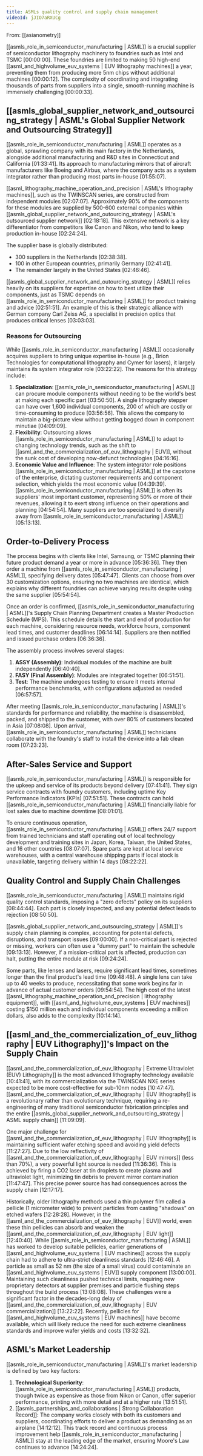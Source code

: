 ```yaml
---
title: ASMLs quality control and supply chain management
videoId: jJIO7aRXUCg
---
```


From: [[asianometry]] <br/> 

[[asmls_role_in_semiconductor_manufacturing | ASML]] is a crucial supplier of semiconductor lithography machinery to foundries such as Intel and TSMC <a class="yt-timestamp" data-t="00:00:00">[00:00:00]</a>. These foundries are limited to making 50 high-end [[asml_and_highvolume_euv_systems | EUV lithography machines]] a year, preventing them from producing more 5nm chips without additional machines <a class="yt-timestamp" data-t="00:00:12">[00:00:12]</a>. The complexity of coordinating and integrating thousands of parts from suppliers into a single, smooth-running machine is immensely challenging <a class="yt-timestamp" data-t="00:00:33">[00:00:33]</a>.

## [[asmls_global_supplier_network_and_outsourcing_strategy | ASML's Global Supplier Network and Outsourcing Strategy]]

[[asmls_role_in_semiconductor_manufacturing | ASML]] operates as a global, sprawling company with its main factory in the Netherlands, alongside additional manufacturing and R&D sites in Connecticut and California <a class="yt-timestamp" data-t="01:33:41">[01:33:41]</a>. Its approach to manufacturing mirrors that of aircraft manufacturers like Boeing and Airbus, where the company acts as a system integrator rather than producing most parts in-house <a class="yt-timestamp" data-t="01:55:07">[01:55:07]</a>.

[[asml_lithography_machine_operation_and_precision | ASML's lithography machines]], such as the TWINSCAN series, are constructed from independent modules <a class="yt-timestamp" data-t="02:07:07">[02:07:07]</a>. Approximately 90% of the components for these modules are supplied by 500-600 external companies within [[asmls_global_supplier_network_and_outourcing_strategy | ASML's outsourced supplier network]] <a class="yt-timestamp" data-t="02:18:18">[02:18:18]</a>. This extensive network is a key differentiator from competitors like Canon and Nikon, who tend to keep production in-house <a class="yt-timestamp" data-t="02:24:24">[02:24:24]</a>.

The supplier base is globally distributed:
*   300 suppliers in the Netherlands <a class="yt-timestamp" data-t="02:38:38">[02:38:38]</a>.
*   100 in other European countries, primarily Germany <a class="yt-timestamp" data-t="02:41:41">[02:41:41]</a>.
*   The remainder largely in the United States <a class="yt-timestamp" data-t="02:46:46">[02:46:46]</a>.

[[asmls_global_supplier_network_and_outourcing_strategy | ASML]] relies heavily on its suppliers for expertise on how to best utilize their components, just as TSMC depends on [[asmls_role_in_semiconductor_manufacturing | ASML]] for product training and advice <a class="yt-timestamp" data-t="02:51:51">[02:51:51]</a>. An example of this is their strategic alliance with German company Carl Zeiss AG, a specialist in precision optics that produces critical lenses <a class="yt-timestamp" data-t="03:03:03">[03:03:03]</a>.

### Reasons for Outsourcing
While [[asmls_role_in_semiconductor_manufacturing | ASML]] occasionally acquires suppliers to bring unique expertise in-house (e.g., Brion Technologies for computational lithography and Cymer for lasers), it largely maintains its system integrator role <a class="yt-timestamp" data-t="03:22:22">[03:22:22]</a>. The reasons for this strategy include:
1.  **Specialization**: [[asmls_role_in_semiconductor_manufacturing | ASML]] can procure module components without needing to be the world's best at making each specific part <a class="yt-timestamp" data-t="03:50:50">[03:50:50]</a>. A single lithography stepper can have over 1,600 individual components, 200 of which are costly or time-consuming to produce <a class="yt-timestamp" data-t="03:56:56">[03:56:56]</a>. This allows the company to maintain a big-picture view without getting bogged down in component minutiae <a class="yt-timestamp" data-t="04:09:09">[04:09:09]</a>.
2.  **Flexibility**: Outsourcing allows [[asmls_role_in_semiconductor_manufacturing | ASML]] to adapt to changing technology trends, such as the shift to [[asml_and_the_commercialization_of_euv_lithography | EUV]], without the sunk cost of developing now-defunct technologies <a class="yt-timestamp" data-t="04:16:16">[04:16:16]</a>.
3.  **Economic Value and Influence**: The system integrator role positions [[asmls_role_in_semiconductor_manufacturing | ASML]] at the capstone of the enterprise, dictating customer requirements and component selection, which yields the most economic value <a class="yt-timestamp" data-t="04:39:39">[04:39:39]</a>. [[asmls_role_in_semiconductor_manufacturing | ASML]] is often its suppliers' most important customer, representing 50% or more of their revenues, allowing it to exert strong influence on their operations and planning <a class="yt-timestamp" data-t="04:54:54">[04:54:54]</a>. Many suppliers are too specialized to diversify away from [[asmls_role_in_semiconductor_manufacturing | ASML]] <a class="yt-timestamp" data-t="05:13:13">[05:13:13]</a>.

## Order-to-Delivery Process

The process begins with clients like Intel, Samsung, or TSMC planning their future product demand a year or more in advance <a class="yt-timestamp" data-t="05:36:36">[05:36:36]</a>. They then order a machine from [[asmls_role_in_semiconductor_manufacturing | ASML]], specifying delivery dates <a class="yt-timestamp" data-t="05:47:47">[05:47:47]</a>. Clients can choose from over 30 customization options, ensuring no two machines are identical, which explains why different foundries can achieve varying results despite using the same supplier <a class="yt-timestamp" data-t="05:54:54">[05:54:54]</a>.

Once an order is confirmed, [[asmls_role_in_semiconductor_manufacturing | ASML]]'s Supply Chain Planning Department creates a Master Production Schedule (MPS). This schedule details the start and end of production for each machine, considering resource needs, workforce hours, component lead times, and customer deadlines <a class="yt-timestamp" data-t="06:14:14">[06:14:14]</a>. Suppliers are then notified and issued purchase orders <a class="yt-timestamp" data-t="06:36:36">[06:36:36]</a>.

The assembly process involves several stages:
1.  **ASSY (Assembly)**: Individual modules of the machine are built independently <a class="yt-timestamp" data-t="06:40:40">[06:40:40]</a>.
2.  **FASY (Final Assembly)**: Modules are integrated together <a class="yt-timestamp" data-t="06:51:51">[06:51:51]</a>.
3.  **Test**: The machine undergoes testing to ensure it meets internal performance benchmarks, with configurations adjusted as needed <a class="yt-timestamp" data-t="06:57:57">[06:57:57]</a>.

After meeting [[asmls_role_in_semiconductor_manufacturing | ASML]]'s standards for performance and reliability, the machine is disassembled, packed, and shipped to the customer, with over 80% of customers located in Asia <a class="yt-timestamp" data-t="07:08:08">[07:08:08]</a>. Upon arrival, [[asmls_role_in_semiconductor_manufacturing | ASML]] technicians collaborate with the foundry's staff to install the device into a fab clean room <a class="yt-timestamp" data-t="07:23:23">[07:23:23]</a>.

## After-Sales Service and Support

[[asmls_role_in_semiconductor_manufacturing | ASML]] is responsible for the upkeep and service of its products beyond delivery <a class="yt-timestamp" data-t="07:41:41">[07:41:41]</a>. They sign service contracts with foundry customers, including uptime Key Performance Indicators (KPIs) <a class="yt-timestamp" data-t="07:51:51">[07:51:51]</a>. These contracts can hold [[asmls_role_in_semiconductor_manufacturing | ASML]] financially liable for lost sales due to machine downtime <a class="yt-timestamp" data-t="08:01:01">[08:01:01]</a>.

To ensure continuous operation, [[asmls_role_in_semiconductor_manufacturing | ASML]] offers 24/7 support from trained technicians and staff operating out of local technology development and training sites in Japan, Korea, Taiwan, the United States, and 16 other countries <a class="yt-timestamp" data-t="08:07:07">[08:07:07]</a>. Spare parts are kept at local service warehouses, with a central warehouse shipping parts if local stock is unavailable, targeting delivery within 14 days <a class="yt-timestamp" data-t="08:22:22">[08:22:22]</a>.

## Quality Control and Supply Chain Challenges

[[asmls_role_in_semiconductor_manufacturing | ASML]] maintains rigid quality control standards, imposing a "zero defects" policy on its suppliers <a class="yt-timestamp" data-t="08:44:44">[08:44:44]</a>. Each part is closely inspected, and any potential defect leads to rejection <a class="yt-timestamp" data-t="08:50:50">[08:50:50]</a>.

[[asmls_global_supplier_network_and_outsourcing_strategy | ASML]]'s supply chain planning is complex, accounting for potential defects, disruptions, and transport issues <a class="yt-timestamp" data-t="09:00:00">[09:00:00]</a>. If a non-critical part is rejected or missing, workers can often use a "dummy part" to maintain the schedule <a class="yt-timestamp" data-t="09:13:13">[09:13:13]</a>. However, if a mission-critical part is affected, production can halt, putting the entire module at risk <a class="yt-timestamp" data-t="09:24:24">[09:24:24]</a>.

Some parts, like lenses and lasers, require significant lead times, sometimes longer than the final product's lead time <a class="yt-timestamp" data-t="09:48:48">[09:48:48]</a>. A single lens can take up to 40 weeks to produce, necessitating that some work begins far in advance of actual customer orders <a class="yt-timestamp" data-t="09:54:54">[09:54:54]</a>. The high cost of the latest [[asml_lithography_machine_operation_and_precision | lithography equipment]], with [[asml_and_highvolume_euv_systems | EUV machines]] costing $150 million each and individual components exceeding a million dollars, also adds to the complexity <a class="yt-timestamp" data-t="10:14:14">[10:14:14]</a>.

## [[asml_and_the_commercialization_of_euv_lithography | EUV Lithography]]'s Impact on the Supply Chain

[[asml_and_the_commercialization_of_euv_lithography | Extreme Ultraviolet (EUV) Lithography]] is the most advanced lithography technology available <a class="yt-timestamp" data-t="10:41:41">[10:41:41]</a>, with its commercialization via the TWINSCAN NXE series expected to be more cost-effective for sub-10nm nodes <a class="yt-timestamp" data-t="10:47:47">[10:47:47]</a>. [[asml_and_the_commercialization_of_euv_lithography | EUV lithography]] is a revolutionary rather than evolutionary technique, requiring a re-engineering of many traditional semiconductor fabrication principles and the entire [[asmls_global_supplier_network_and_outsourcing_strategy | ASML supply chain]] <a class="yt-timestamp" data-t="11:09:09">[11:09:09]</a>.

One major challenge for [[asml_and_the_commercialization_of_euv_lithography | EUV lithography]] is maintaining sufficient wafer etching speed and avoiding yield defects <a class="yt-timestamp" data-t="11:27:27">[11:27:27]</a>. Due to the low reflectivity of [[asml_and_the_commercialization_of_euv_lithography | EUV mirrors]] (less than 70%), a very powerful light source is needed <a class="yt-timestamp" data-t="11:36:36">[11:36:36]</a>. This is achieved by firing a CO2 laser at tin droplets to create plasma and ultraviolet light, minimizing tin debris to prevent mirror contamination <a class="yt-timestamp" data-t="11:47:47">[11:47:47]</a>. This precise power source has had consequences across the supply chain <a class="yt-timestamp" data-t="12:17:17">[12:17:17]</a>.

Historically, older lithography methods used a thin polymer film called a pellicle (1 micrometer wide) to prevent particles from casting "shadows" on etched wafers <a class="yt-timestamp" data-t="12:28:28">[12:28:28]</a>. However, in the [[asml_and_the_commercialization_of_euv_lithography | EUV]] world, even these thin pellicles can absorb and weaken the [[asml_and_the_commercialization_of_euv_lithography | EUV light]] <a class="yt-timestamp" data-t="12:40:40">[12:40:40]</a>. While [[asmls_role_in_semiconductor_manufacturing | ASML]] has worked to develop suitable pellicles, earlier generations of [[asml_and_highvolume_euv_systems | EUV machines]] across the supply chain had to adhere to ultra-strict cleanliness standards <a class="yt-timestamp" data-t="12:46:46">[12:46:46]</a>. A particle as small as 52 nm (the size of a small virus) could contaminate an [[asml_and_highvolume_euv_systems | EUV]] supply component <a class="yt-timestamp" data-t="13:00:00">[13:00:00]</a>. Maintaining such cleanliness pushed technical limits, requiring new proprietary detectors at supplier premises and particle flushing steps throughout the build process <a class="yt-timestamp" data-t="13:08:08">[13:08:08]</a>. These challenges were a significant factor in the decades-long delay of [[asml_and_the_commercialization_of_euv_lithography | EUV commercialization]] <a class="yt-timestamp" data-t="13:22:22">[13:22:22]</a>. Recently, pellicles for [[asml_and_highvolume_euv_systems | EUV machines]] have become available, which will likely reduce the need for such extreme cleanliness standards and improve wafer yields and costs <a class="yt-timestamp" data-t="13:32:32">[13:32:32]</a>.

## ASML's Market Leadership

[[asmls_role_in_semiconductor_manufacturing | ASML]]'s market leadership is defined by two key factors:
1.  **Technological Superiority**: [[asmls_role_in_semiconductor_manufacturing | ASML]] products, though twice as expensive as those from Nikon or Canon, offer superior performance, printing with more detail and at a higher rate <a class="yt-timestamp" data-t="13:51:51">[13:51:51]</a>.
2.  [[asmls_partnerships_and_collaborations | Strong Collaboration Record]]: The company works closely with both its customers and suppliers, coordinating efforts to deliver a product as demanding as an airplane <a class="yt-timestamp" data-t="14:12:12">[14:12:12]</a>. This track record and continuous process improvement help [[asmls_role_in_semiconductor_manufacturing | ASML]] stay at the leading edge of the market, ensuring Moore's Law continues to advance <a class="yt-timestamp" data-t="14:24:24">[14:24:24]</a>.